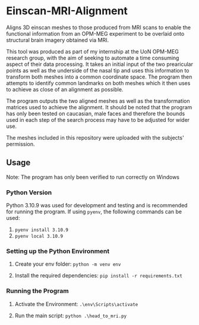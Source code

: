 # Einscan-MRI-Alignment
Aligns 3D einscan meshes to those produced from MRI scans to enable the functional information from an OPM-MEG experiment to be overlaid onto structural brain imagery obtained via MRI.

This tool was produced as part of my internship at the UoN OPM-MEG research group, with the aim of seeking to automate a time consuming aspect of their data processing. It takes an initial input of the two prearicular points as well as the underside of the nasal tip and uses this information to transform both meshes into a common coordinate space. The program then attempts to identify common landmarks on both meshes which it then uses to achieve as close of an alignment as possible. 

The program outputs the two aligned meshes as well as the transformation matrices used to achieve the alignment. It should be noted that the program has only been tested on caucasian, male faces and therefore the bounds used in each step of the search process may have to be adjusted for wider use.

The meshes included in this repository were uploaded with the subjects' permission. 

## Usage
Note: The program has only been verified to run correctly on Windows

### Python Version
Python 3.10.9 was used for development and testing and is recommended for running the program. If using `pyenv`, the following commands can be used:
1. `pyenv install 3.10.9`
2. `pyenv local 3.10.9`

### Setting up the Python Environment
1. Create your env folder: `python -m venv env`

2. Install the required dependencies: `pip install -r requirements.txt`

### Running the Program
1. Activate the Environment: `.\env\Scripts\activate`

2. Run the main script: `python .\head_to_mri.py`
